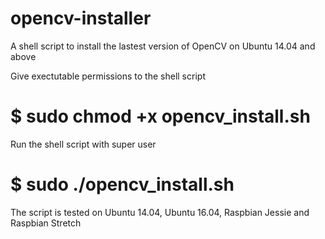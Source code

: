 # opencv-installer
A shell script to install the lastest version of OpenCV on Ubuntu 14.04 and above

Give exectutable permissions to the shell script
# $ sudo chmod +x opencv_install.sh

Run the shell script with super user
# $ sudo ./opencv_install.sh

The script is tested on Ubuntu 14.04, Ubuntu 16.04, Raspbian Jessie and Raspbian Stretch
